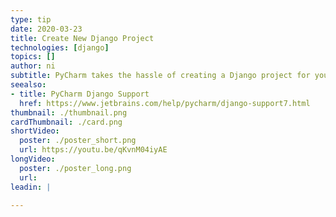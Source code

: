 ```yaml
---
type: tip
date: 2020-03-23
title: Create New Django Project
technologies: [django]
topics: []
author: ni
subtitle: PyCharm takes the hassle of creating a Django project for you with its “New Project” wizard.
seealso:
- title: PyCharm Django Support
  href: https://www.jetbrains.com/help/pycharm/django-support7.html
thumbnail: ./thumbnail.png
cardThumbnail: ./card.png
shortVideo:
  poster: ./poster_short.png
  url: https://youtu.be/qKvnM04iyAE
longVideo:
  poster: ./poster_long.png
  url: 
leadin: |

---
```

